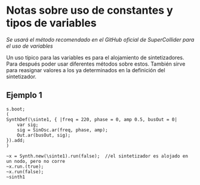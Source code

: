 # Notas sobre uso de constantes y tipos de variables

_Se usará el método recomendado en el GitHub oficial de SuperCollider para el uso de variables_

Un uso típico para las variables es para el alojamiento de sintetizadores. Para después poder usar diferentes métodos sobre estos. También sirve para reasignar valores a los ya determinados en la definición del sintetizador.

## Ejemplo 1

```supercollider
s.boot;
(
SynthDef(\sinte1, { |freq = 220, phase = 0, amp 0.5, busOut = 0|
	var sig;
	sig = SinOsc.ar(freq, phase, amp);
	Out.ar(busOut, sig);	
}).add;
)

~x = Synth.new(\sinte1).run(false);  //el sintetizador es alojado en un nodo, pero no corre
~x.run.(true);
~x.run(false);
~sinth1 
```